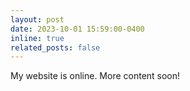 ```yaml
---
layout: post
date: 2023-10-01 15:59:00-0400
inline: true
related_posts: false
---
```


My website is online. More content soon!
